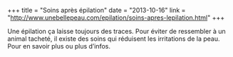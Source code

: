 +++
title = "Soins après épilation"
date = "2013-10-16"
link = "http://www.unebellepeau.com/epilation/soins-apres-lepilation.html"
+++

Une épilation ça laisse toujours des traces. Pour éviter de ressembler à un animal tacheté, il existe des soins qui réduisent les irritations de la peau. Pour en savoir plus ou plus d’infos.
